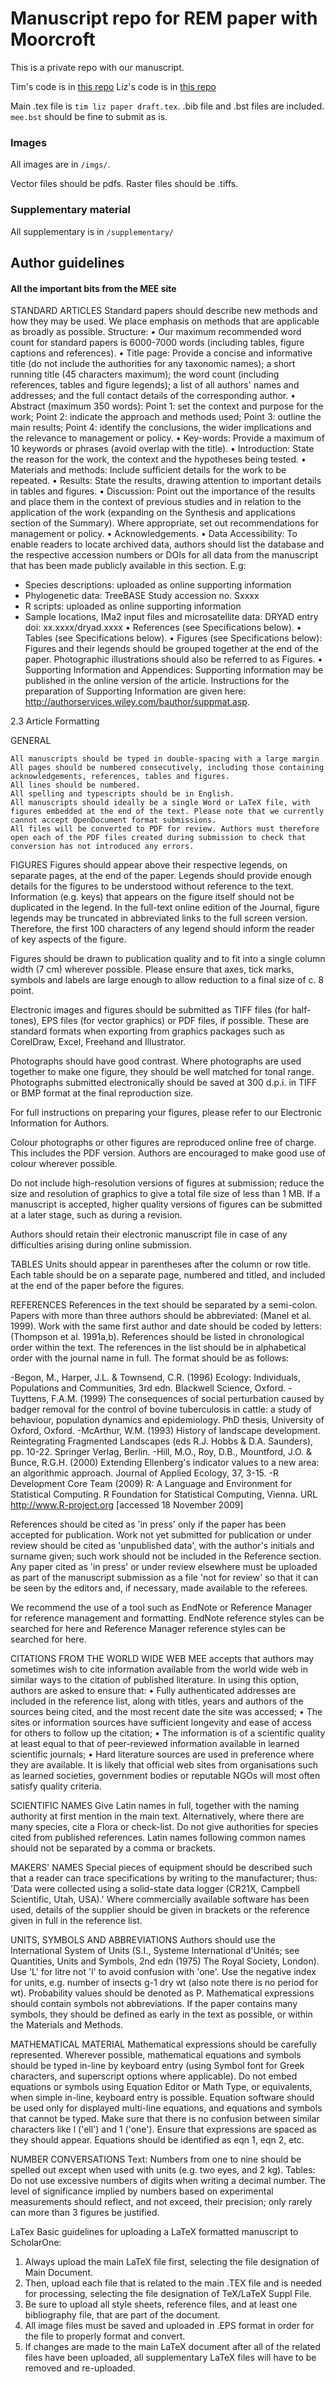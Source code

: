 # Manuscript repo for REM paper with Moorcroft

This is a private repo with our manuscript.

Tim's code is in [this repo](https://github.com/timcdlucas/REMpaper)
Liz's code is in [this repo](https://github.com/ElizabethMoorcroft/Test2)

Main .tex file is `tim liz paper draft.tex`. 
.bib file and .bst files are included. `mee.bst` should be fine to submit as is.

### Images

All images are in `/imgs/`.

Vector files should be pdfs. Raster files should be .tiffs.

### Supplementary material

All supplementary is in `/supplementary/`









## Author guidelines

#### All the important bits from the MEE site

STANDARD ARTICLES
Standard papers should describe new methods and how they may be used. We place emphasis on methods that are applicable as broadly as possible.
Structure:
• Our maximum recommended word count for standard papers is 6000-7000 words (including tables, figure captions and references).
• Title page: Provide a concise and informative title (do not include the authorities for any taxonomic names); a short running title (45 characters maximum); the word count (including references, tables and figure legends); a list of all authors' names and addresses; and the full contact details of the corresponding author.
• Abstract (maximum 350 words):
Point 1: set the context and purpose for the work;
Point 2: indicate the approach and methods used;
Point 3: outline the main results;
Point 4: identify the conclusions, the wider implications and the relevance to management or policy.
• Key-words: Provide a maximum of 10 keywords or phrases (avoid overlap with the title).
• Introduction: State the reason for the work, the context and the hypotheses being tested.
• Materials and methods: Include sufficient details for the work to be repeated.
• Results: State the results, drawing attention to important details in tables and figures.
• Discussion: Point out the importance of the results and place them in the context of previous studies and in relation to the application of the work (expanding on the Synthesis and applications section of the Summary). Where appropriate, set out recommendations for management or policy.
• Acknowledgements.
• Data Accessibility: To enable readers to locate archived data, authors should list the database and the respective accession numbers or DOIs for all data from the manuscript that has been made publicly available in this section. E.g:
- Species descriptions: uploaded as online supporting information
- Phylogenetic data: TreeBASE Study accession no. Sxxxx
- R scripts: uploaded as online supporting information
- Sample locations, IMa2 input files and microsatellite data: DRYAD entry doi: xx.xxxx/dryad.xxxx
• References (see Specifications below).
• Tables (see Specifications below).
• Figures (see Specifications below): Figures and their legends should be grouped together at the end of the paper. Photographic illustrations should also be referred to as Figures.
• Supporting Information and Appendices: Supporting information may be published in the online version of the article. Instructions for the preparation of Supporting Information are given here: http://authorservices.wiley.com/bauthor/suppmat.asp.


2.3 Article Formatting


GENERAL

    All manuscripts should be typed in double-spacing with a large margin
    All pages should be numbered consecutively, including those containing acknowledgements, references, tables and figures.
    All lines should be numbered.
    All spelling and typescripts should be in English.
    All manuscripts should ideally be a single Word or LaTeX file, with figures embedded at the end of the text. Please note that we currently cannot accept OpenDocument format submissions.
    All files will be converted to PDF for review. Authors must therefore open each of the PDF files created during submission to check that conversion has not introduced any errors.


FIGURES
Figures should appear above their respective legends, on separate pages, at the end of the paper. Legends should provide enough details for the figures to be understood without reference to the text. Information (e.g. keys) that appears on the figure itself should not be duplicated in the legend. In the full-text online edition of the Journal, figure legends may be truncated in abbreviated links to the full screen version. Therefore, the first 100 characters of any legend should inform the reader of key aspects of the figure.

Figures should be drawn to publication quality and to fit into a single column width (7 cm) wherever possible. Please ensure that axes, tick marks, symbols and labels are large enough to allow reduction to a final size of c. 8 point.

Electronic images and figures should be submitted as TIFF files (for half-tones), EPS files (for vector graphics) or PDF files, if possible. These are standard formats when exporting from graphics packages such as CorelDraw, Excel, Freehand and Illustrator.

Photographs should have good contrast. Where photographs are used together to make one figure, they should be well matched for tonal range. Photographs submitted electronically should be saved at 300 d.p.i. in TIFF or BMP format at the final reproduction size.

For full instructions on preparing your figures, please refer to our Electronic Information for Authors.

Colour photographs or other figures are reproduced online free of charge. This includes the PDF version. Authors are encouraged to make good use of colour wherever possible.

Do not include high-resolution versions of figures at submission; reduce the size and resolution of graphics to give a total file size of less than 1 MB. If a manuscript is accepted, higher quality versions of figures can be submitted at a later stage, such as during a revision.

Authors should retain their electronic manuscript file in case of any difficulties arising during online submission.

TABLES
Units should appear in parentheses after the column or row title. Each table should be on a separate page, numbered and titled, and included at the end of the paper before the figures.

REFERENCES
References in the text should be separated by a semi-colon. Papers with more than three authors should be abbreviated: (Manel et al. 1999). Work with the same first author and date should be coded by letters: (Thompson et al. 1991a,b). References should be listed in chronological order within the text. The references in the list should be in alphabetical order with the journal name in full. The format should be as follows:

-Begon, M., Harper, J.L. & Townsend, C.R. (1996) Ecology: Individuals, Populations and Communities, 3rd edn. Blackwell Science, Oxford.
-Tuyttens, F.A.M. (1999) The consequences of social perturbation caused by badger removal for the control of bovine tuberculosis in cattle: a study of behaviour, population dynamics and epidemiology. PhD thesis, University of Oxford, Oxford.
-McArthur, W.M. (1993) History of landscape development. Reintegrating Fragmented Landscapes (eds R.J. Hobbs & D.A. Saunders), pp. 10-22. Springer Verlag, Berlin.
-Hill, M.O., Roy, D.B., Mountford, J.O. & Bunce, R.G.H. (2000) Extending Ellenberg's indicator values to a new area: an algorithmic approach. Journal of Applied Ecology, 37, 3-15.
-R Development Core Team (2009) R: A Language and Environment for Statistical Computing. R Foundation for Statistical Computing, Vienna. URL http://www.R-project.org [accessed 18 November 2009]

References should be cited as 'in press' only if the paper has been accepted for publication. Work not yet submitted for publication or under review should be cited as 'unpublished data', with the author's initials and surname given; such work should not be included in the Reference section. Any paper cited as 'in press' or under review elsewhere must be uploaded as part of the manuscript submission as a file 'not for review' so that it can be seen by the editors and, if necessary, made available to the referees.

We recommend the use of a tool such as EndNote or Reference Manager for reference management and formatting. EndNote reference styles can be searched for here and Reference Manager reference styles can be searched for here.

CITATIONS FROM THE WORLD WIDE WEB
MEE accepts that authors may sometimes wish to cite information available from the world wide web in similar ways to the citation of published literature. In using this option, authors are asked to ensure that:
• Fully authenticated addresses are included in the reference list, along with titles, years and authors of the sources being cited, and the most recent date the site was accessed;
• The sites or information sources have sufficient longevity and ease of access for others to follow up the citation;
• The information is of a scientific quality at least equal to that of peer-reviewed information available in learned scientific journals;
• Hard literature sources are used in preference where they are available.
It is likely that official web sites from organisations such as learned societies, government bodies or reputable NGOs will most often satisfy quality criteria.

SCIENTIFIC NAMES
Give Latin names in full, together with the naming authority at first mention in the main text. Alternatively, where there are many species, cite a Flora or check-list. Do not give authorities for species cited from published references. Latin names following common names should not be separated by a comma or brackets.

MAKERS' NAMES
Special pieces of equipment should be described such that a reader can trace specifications by writing to the manufacturer; thus: 'Data were collected using a solid-state data logger (CR21X, Campbell Scientific, Utah, USA).' Where commercially available software has been used, details of the supplier should be given in brackets or the reference given in full in the reference list.

UNITS, SYMBOLS AND ABBREVIATIONS
Authors should use the International System of Units (S.I., Systeme International d'Unités; see Quantities, Units and Symbols, 2nd edn (1975) The Royal Society, London). Use 'L' for litre not 'l' to avoid confusion with 'one'. Use the negative index for units, e.g. number of insects g-1 dry wt (also note there is no period for wt). Probability values should be denoted as P. Mathematical expressions should contain symbols not abbreviations. If the paper contains many symbols, they should be defined as early in the text as possible, or within the Materials and Methods.

MATHEMATICAL MATERIAL
Mathematical expressions should be carefully represented. Wherever possible, mathematical equations and symbols should be typed in-line by keyboard entry (using Symbol font for Greek characters, and superscript options where applicable). Do not embed equations or symbols using Equation Editor or Math Type, or equivalents, when simple in-line, keyboard entry is possible. Equation software should be used only for displayed multi-line equations, and equations and symbols that cannot be typed. Make sure that there is no confusion between similar characters like l ('ell') and 1 ('one'). Ensure that expressions are spaced as they should appear. Equations should be identified as eqn 1, eqn 2, etc.

NUMBER CONVERSATIONS
Text: Numbers from one to nine should be spelled out except when used with units (e.g. two eyes, and 2 kg).
Tables: Do not use excessive numbers of digits when writing a decimal number. The level of significance implied by numbers based on experimental measurements should reflect, and not exceed, their precision; only rarely can more than 3 figures be justified.

LaTex
Basic guidelines for uploading a LaTeX formatted manuscript to ScholarOne:
1. Always upload the main LaTeX file first, selecting the file designation of Main Document.
2. Then, upload each file that is related to the main .TEX file and is needed for processing, selecting the file designation of TeX/LaTeX Suppl File.
3. Be sure to upload all style sheets, reference files, and at least one bibliography file, that are part of the document.
4. All image files must be saved and uploaded in .EPS format in order for the file to properly format and convert.
5. If changes are made to the main LaTeX document after all of the related files have been uploaded, all supplementary LaTeX files will have to be removed and re-uploaded.
